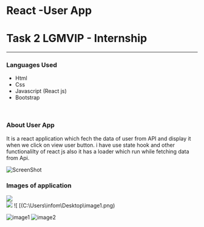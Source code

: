 # React -User App 
<h1>Task 2  LGMVIP - Internship</h1>
<hr/>
<h3>Languages Used</h3>
<ul>
  <li>Html</li>
  <li>Css</li>
  <li>Javascript (React js)</li>
  <li>Bootstrap</li>
</ul>
<br/>
<h3>About User App</h3>
<p>It is a react application  which fech the data of user from API and  display it when we click on view user button. i have use state hook and other functionalilty of react js also it has a loader which run while fetching data from Api.</p>

![ScreenShot](/screenshots/image1.png)
<h3>Images of application</h3>
<img src="C:\Users\infom\Desktop\image1.png"  />
<br/>
<img src="./image2.png"  />
![ [(C:\Users\infom\Desktop\image1.png)

![image1](https://user-images.githubusercontent.com/70430389/147779633-3e4ffba3-231d-48bd-8945-d39533800c01.png)
![image2](https://user-images.githubusercontent.com/70430389/147779643-ab0660b3-015c-4df7-b3a9-056af6db8898.png)
